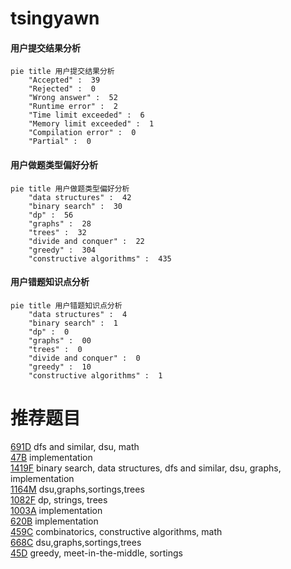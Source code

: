 # tsingyawn

<!-- tabs:start -->



#### **用户提交结果分析**

```mermaid
pie title 用户提交结果分析
    "Accepted" :  39
    "Rejected" :  0
    "Wrong answer" :  52
    "Runtime error" :  2
    "Time limit exceeded" :  6
    "Memory limit exceeded" :  1
    "Compilation error" :  0
    "Partial" :  0
```

#### **用户做题类型偏好分析**

```mermaid
pie title 用户做题类型偏好分析
    "data structures" :  42
    "binary search" :  30
    "dp" :  56
    "graphs" :  28
    "trees" :  32
    "divide and conquer" :  22
    "greedy" :  304
    "constructive algorithms" :  435
```
#### **用户错题知识点分析**

```mermaid
pie title 用户错题知识点分析
    "data structures" :  4
    "binary search" :  1
    "dp" :  0
    "graphs" :  00
    "trees" :  0
    "divide and conquer" :  0
    "greedy" :  10
    "constructive algorithms" :  1
```



<!-- tabs:end -->
# 推荐题目
[691D](https://codeforces.com/contest/691/problem/D)		dfs and similar,
                        dsu,
                        math		  
[47B](https://codeforces.com/contest/47/problem/B)		implementation		  
[1419F](https://codeforces.com/contest/1419/problem/F)		binary search,
                        data structures,
                        dfs and similar,
                        dsu,
                        graphs,
                        implementation		  
[1164M](https://codeforces.com/contest/1164/problem/M)		dsu,graphs,sortings,trees		  
[1082F](https://codeforces.com/contest/1082/problem/F)		dp,
                        strings,
                        trees		  
[1003A](https://codeforces.com/contest/1003/problem/A)		implementation		  
[620B](https://codeforces.com/contest/620/problem/B)		implementation		  
[459C](https://codeforces.com/contest/459/problem/C)		combinatorics,
                        constructive algorithms,
                        math		  
[668C](https://codeforces.com/contest/668/problem/C)		dsu,graphs,sortings,trees		  
[45D](https://codeforces.com/contest/45/problem/D)		greedy,
                        meet-in-the-middle,
                        sortings		  
